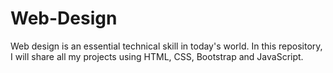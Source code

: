 # Web-Design
Web design is an essential technical skill in today's world. In this repository, I will share all my projects using HTML, CSS, Bootstrap and JavaScript.
